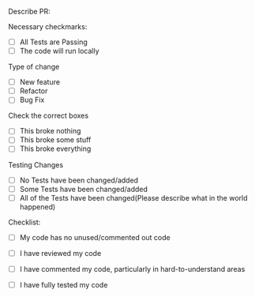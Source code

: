 Describe PR: 

Necessary checkmarks:

   - [ ] All Tests are Passing
   - [ ] The code will run locally

Type of change

   - [ ] New feature
   - [ ] Refactor
   - [ ] Bug Fix

Check the correct boxes

   - [ ] This broke nothing
   - [ ] This broke some stuff
   - [ ] This broke everything

Testing Changes

   - [ ] No Tests have been changed/added
   - [ ] Some Tests have been changed/added
   - [ ] All of the Tests have been changed(Please describe what in the world happened)

Checklist:

   - [ ] My code has no unused/commented out code
   - [ ] I have reviewed my code
   - [ ] I have commented my code, particularly in hard-to-understand areas
   - [ ] I have fully tested my code
 